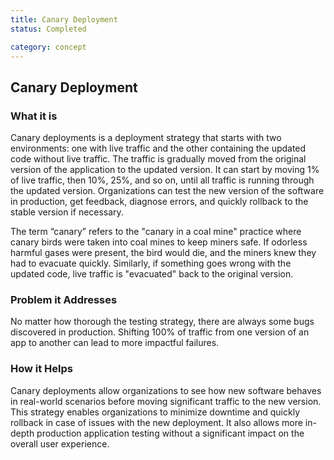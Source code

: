 ```yaml
---
title: Canary Deployment
status: Completed

category: concept
---
```

## Canary Deployment

### What it is
Canary deployments is a deployment strategy that starts with two environments: one with live traffic and the other containing the updated code without live traffic. The traffic is gradually moved from the original version of the application to the updated version. It can start by moving 1% of live traffic, then 10%, 25%, and so on, until all traffic is running through the updated version. Organizations can test the new version of the software in production, get feedback, diagnose errors, and quickly rollback to the stable version if necessary.  

The term “canary” refers to the "canary in a coal mine" practice where canary birds were taken into coal mines to keep miners safe. If odorless harmful gases were present, the bird would die, and the miners knew they had to evacuate quickly.  Similarly, if something goes wrong with the updated code, live traffic is "evacuated" back to the original version. 

### Problem it Addresses
No matter how thorough the testing strategy, there are always some bugs discovered in production. Shifting 100% of traffic from one version of an app to another can lead to more impactful failures.

### How it Helps
Canary deployments allow organizations to see how new software behaves in real-world scenarios before moving significant traffic to the new version. This strategy enables organizations to minimize downtime and quickly rollback in case of issues with the new deployment. It also allows more in-depth production application testing without a significant impact on the overall user experience.


